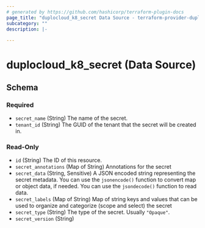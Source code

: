 ```yaml
---
# generated by https://github.com/hashicorp/terraform-plugin-docs
page_title: "duplocloud_k8_secret Data Source - terraform-provider-duplocloud"
subcategory: ""
description: |-
  
---
```


# duplocloud_k8_secret (Data Source)





<!-- schema generated by tfplugindocs -->
## Schema

### Required

- `secret_name` (String) The name of the secret.
- `tenant_id` (String) The GUID of the tenant that the secret will be created in.

### Read-Only

- `id` (String) The ID of this resource.
- `secret_annotations` (Map of String) Annotations for the secret
- `secret_data` (String, Sensitive) A JSON encoded string representing the secret metadata. You can use the `jsonencode()` function to convert map or object data, if needed. You can use the `jsondecode()` function to read data.
- `secret_labels` (Map of String) Map of string keys and values that can be used to organize and categorize (scope and select) the secret
- `secret_type` (String) The type of the secret.  Usually `"Opaque"`.
- `secret_version` (String)
